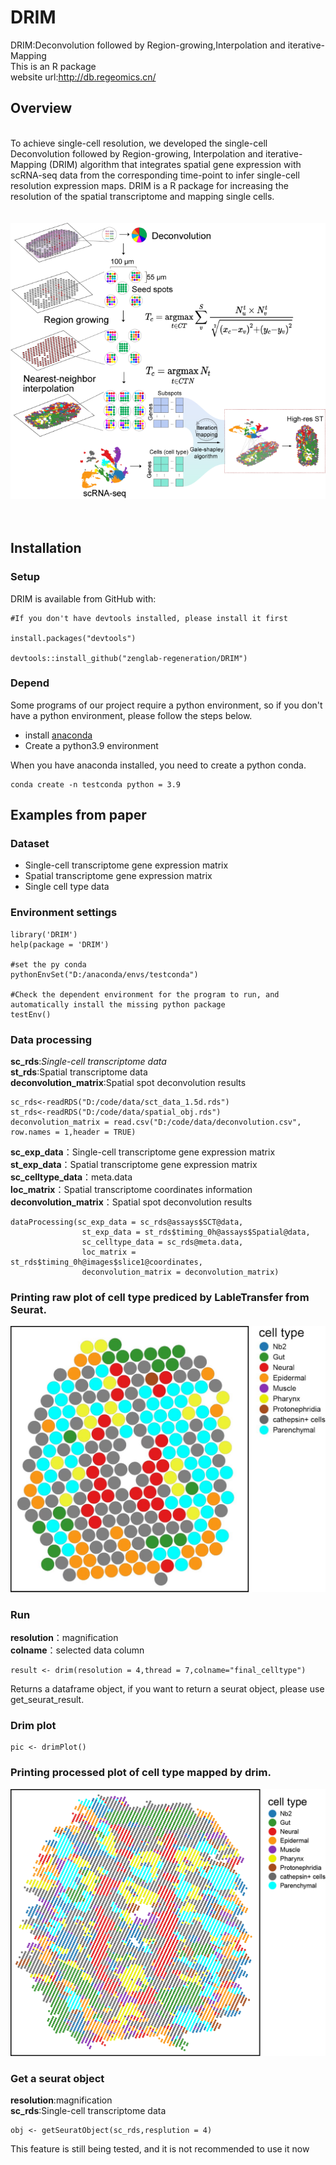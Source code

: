 # DRIM
DRIM:Deconvolution followed by Region-growing,Interpolation and iterative-Mapping  
This is an R package  
website url:http://db.regeomics.cn/

## Overview 
&nbsp;  
To achieve single-cell resolution, we developed the single-cell Deconvolution followed by Region-growing, Interpolation and iterative-Mapping (DRIM) algorithm that integrates spatial gene expression with scRNA-seq data from the corresponding time-point to infer single-cell resolution expression maps. DRIM is a R package for increasing the resolution of the spatial transcriptome and mapping single cells.    
&nbsp;  
&nbsp;  
![DRIM](flow_chart/DRIM.png)   
&nbsp;  
&nbsp;  
  
  
## Installation
### Setup
DRIM is available from GitHub with:

```
#If you don't have devtools installed, please install it first

install.packages("devtools")

devtools::install_github("zenglab-regeneration/DRIM")

```

### Depend

Some programs of our project require a python environment, so if you don't have a python environment, please follow the steps below.  
* install [anaconda](https://www.anaconda.com/ "anaconda")
* Create a python3.9 environment  

When you have anaconda installed, you need to create a python conda.
```
conda create -n testconda python = 3.9
```

## Examples from paper
### Dataset 
- Single-cell transcriptome gene expression matrix
- Spatial transcriptome gene expression matrix
- Single cell type data
### Environment settings


```
library('DRIM')
help(package = 'DRIM')

#set the py conda
pythonEnvSet("D:/anaconda/envs/testconda")

#Check the dependent environment for the program to run, and automatically install the missing python package
testEnv()
```
### Data processing
**sc_rds**:*Single-cell transcriptome data*  
**st_rds**:Spatial transcriptome data    
**deconvolution_matrix**:Spatial spot deconvolution results 

```
sc_rds<-readRDS("D:/code/data/sct_data_1.5d.rds")
st_rds<-readRDS("D:/code/data/spatial_obj.rds")
deconvolution_matrix = read.csv("D:/code/data/deconvolution.csv", row.names = 1,header = TRUE)
```
**sc_exp_data**：Single-cell transcriptome gene expression matrix  
**st_exp_data**：Spatial transcriptome gene expression matrix  
**sc_celltype_data**：meta.data  
**loc_matrix**：Spatial transcriptome coordinates information  
**deconvolution_matrix**：Spatial spot deconvolution results  
```
dataProcessing(sc_exp_data = sc_rds@assays$SCT@data,  
                st_exp_data = st_rds$timing_0h@assays$Spatial@data,
                sc_celltype_data = sc_rds@meta.data,
                loc_matrix = st_rds$timing_0h@images$slice1@coordinates,
                deconvolution_matrix = deconvolution_matrix)
```
### Printing raw plot of cell type prediced by LableTransfer from Seurat.
![DRIMplot](flow_chart/beforeDRIM.jpg) 
### Run
**resolution**：magnification  
**colname**：selected data column  
```
result <- drim(resolution = 4,thread = 7,colname="final_celltype")
```
Returns a dataframe object, if you want to return a seurat object, please use get_seurat_result.  

### Drim plot
```
pic <- drimPlot()
```
### Printing processed plot of cell type mapped by drim.
![DRIMplot](flow_chart/afterDRIM.png) 
### Get a seurat object
**resolution**:magnification  
**sc_rds**:Single-cell transcriptome data
```
obj <- getSeuratObject(sc_rds,resplution = 4)
```
This feature is still being tested, and it is not recommended to use it now
